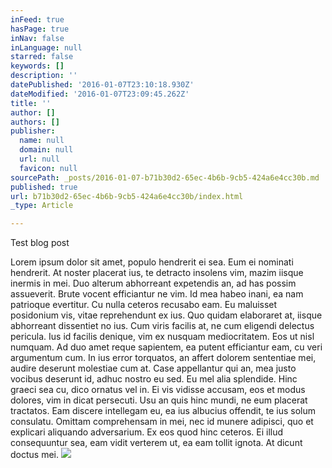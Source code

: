 ```yaml
---
inFeed: true
hasPage: true
inNav: false
inLanguage: null
starred: false
keywords: []
description: ''
datePublished: '2016-01-07T23:10:18.930Z'
dateModified: '2016-01-07T23:09:45.262Z'
title: ''
author: []
authors: []
publisher:
  name: null
  domain: null
  url: null
  favicon: null
sourcePath: _posts/2016-01-07-b71b30d2-65ec-4b6b-9cb5-424a6e4cc30b.md
published: true
url: b71b30d2-65ec-4b6b-9cb5-424a6e4cc30b/index.html
_type: Article

---
```

Test blog post

Lorem ipsum dolor sit amet, populo hendrerit ei sea. Eum ei nominati hendrerit. At noster placerat ius, te detracto insolens vim, mazim iisque inermis in mei. Duo alterum abhorreant expetendis an, ad has possim assueverit. Brute vocent efficiantur ne vim. Id mea habeo inani, ea nam patrioque evertitur.
Cu nulla ceteros recusabo eam. Eu maluisset posidonium vis, vitae reprehendunt ex ius. Quo quidam elaboraret at, iisque abhorreant dissentiet no ius. Cum viris facilis at, ne cum eligendi delectus pericula.
Ius id facilis denique, vim ex nusquam mediocritatem. Eos ut nisl numquam. Ad duo amet reque sapientem, ea putent efficiantur eam, cu veri argumentum cum. In ius error torquatos, an affert dolorem sententiae mei, audire deserunt molestiae cum at.
Case appellantur qui an, mea justo vocibus deserunt id, adhuc nostro eu sed. Eu mel alia splendide. Hinc graeci sea cu, dico ornatus vel in. Ei vis vidisse accusam, eos et modus dolores, vim in dicat persecuti. Usu an quis hinc mundi, ne eum placerat tractatos. Eam discere intellegam eu, ea ius albucius offendit, te ius solum consulatu.
Omittam comprehensam in mei, nec id munere adipisci, quo et explicari aliquando adversarium. Ex eos quod hinc ceteros. Ei illud consequuntur sea, eam vidit verterem ut, ea eam tollit ignota. At dicunt doctus mei.
![](https://the-grid-user-content.s3-us-west-2.amazonaws.com/d6562c3e-51c4-459b-8c22-55a90810f49c.jpg)